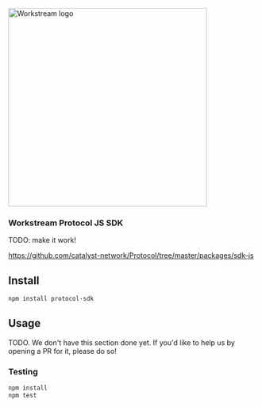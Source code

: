 <img alt="Workstream logo" src="https://user-images.githubusercontent.com/1224077/103751454-4d9b8200-5043-11eb-83b8-1743914b1125.png" width="400px" />


### Workstream Protocol JS SDK

TODO: make it work!

https://github.com/catalyst-network/Protocol/tree/master/packages/sdk-js

## Install

```sh
npm install protocol-sdk
```

## Usage

TODO. We don't have this section done yet. If you'd like to help us by opening a PR for it, please do so!

### Testing

```sh
npm install
npm test
```